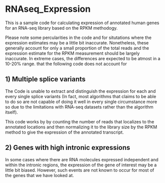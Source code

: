RNAseq_Expression
=================

This is a sample code for calculating expression of annotated human genes for an RNA-seq library based on the RPKM methodogy.

Please note some percularities in the code and for situtations where the expression estimates may be a little bit inaccurate. 
Nonetheless, these generally account for only a small proportion of the total reads and the expression estimate for the RPKM 
measurement should be largely inaccurate. In extreme cases, the differences are expected to be atmost in a 10-20% range.
that the following code does not account for 

## 1) Multiple splice variants

The Code is unable to extract and distinguish the expression for each and every single splice variants (In fact, most algorithms that claims to be able to do so are not capable of doing it well in every single circumstance more so due to the limitations with RNA-seq datasets rather than the algorithm itself).

This code works by by counting the number of reads that localizes to the annotated locations and then normalizing it to the library size by the RPKM method to give the expression of the annotated transcript.


## 2) Genes with high intronic expressions

In some cases where there are RNA molecules expressed independent and within the intronic regions, the expression of the gene of interest may be a little bit biased. However, such events are not known to occur for most of the genes that we have looked at.



